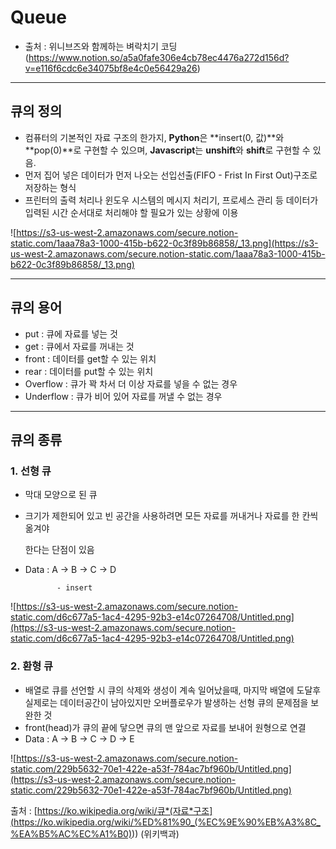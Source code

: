 # Queue

- 출처 : 위니브즈와 함께하는 벼락치기 코딩 (https://www.notion.so/a5a0fafe306e4cb78ec4476a272d156d?v=e116f6cdc6e34075bf8e4c0e56429a26)

---

## 큐의 정의

- 컴퓨터의 기본적인 자료 구조의 한가지, **Python**은 **insert(0, 값)**와 **pop(0)**로 구현할 수 있으며, **Javascript**는 **unshift**와 **shift**로 구현할 수 있음.
- 먼저 집어 넣은 데이터가 먼저 나오는 선입선출(FIFO - Frist In First Out)구조로 저장하는 형식
- 프린터의 출력 처리나 윈도우 시스템의 메시지 처리기, 프로세스 관리 등 데이터가 입력된 시간 순서대로 처리해야 할 필요가 있는 상황에 이용

![https://s3-us-west-2.amazonaws.com/secure.notion-static.com/1aaa78a3-1000-415b-b622-0c3f89b86858/_13.png](https://s3-us-west-2.amazonaws.com/secure.notion-static.com/1aaa78a3-1000-415b-b622-0c3f89b86858/_13.png)

---

## 큐의 용어

- put : 큐에 자료를 넣는 것
- get : 큐에서 자료를 꺼내는 것
- front : 데이터를 get할 수 있는 위치
- rear : 데이터를 put할 수 있는 위치
- Overflow : 큐가 꽉 차서 더 이상 자료를 넣을 수 없는 경우
- Underflow : 큐가 비어 있어 자료를 꺼낼 수 없는 경우

---

## 큐의 종류

### 1. 선형 큐

- 막대 모양으로 된 큐
- 크기가 제한되어 있고 빈 공간을 사용하려면 모든 자료를 꺼내거나 자료를 한 칸씩 옮겨야

  한다는 단점이 있음

- Data : A → B → C → D

             - insert

![https://s3-us-west-2.amazonaws.com/secure.notion-static.com/d6c677a5-1ac4-4295-92b3-e14c07264708/Untitled.png](https://s3-us-west-2.amazonaws.com/secure.notion-static.com/d6c677a5-1ac4-4295-92b3-e14c07264708/Untitled.png)

### 2. 환형 큐

- 배열로 큐를 선언할 시 큐의 삭제와 생성이 계속 일어났을때, 마지막 배열에 도달후 실제로는 데이터공간이 남아있지만 오버플로우가 발생하는 선형 큐의 문제점을 보완한 것
- front(head)가 큐의 끝에 닿으면 큐의 맨 앞으로 자료를 보내어 원형으로 연결
- Data : A → B → C → D → E

![https://s3-us-west-2.amazonaws.com/secure.notion-static.com/229b5632-70e1-422e-a53f-784ac7bf960b/Untitled.png](https://s3-us-west-2.amazonaws.com/secure.notion-static.com/229b5632-70e1-422e-a53f-784ac7bf960b/Untitled.png)

출처 : [https://ko.wikipedia.org/wiki/큐*(자료*구조](<https://ko.wikipedia.org/wiki/%ED%81%90_(%EC%9E%90%EB%A3%8C_%EA%B5%AC%EC%A1%B0)>)) (위키백과)
